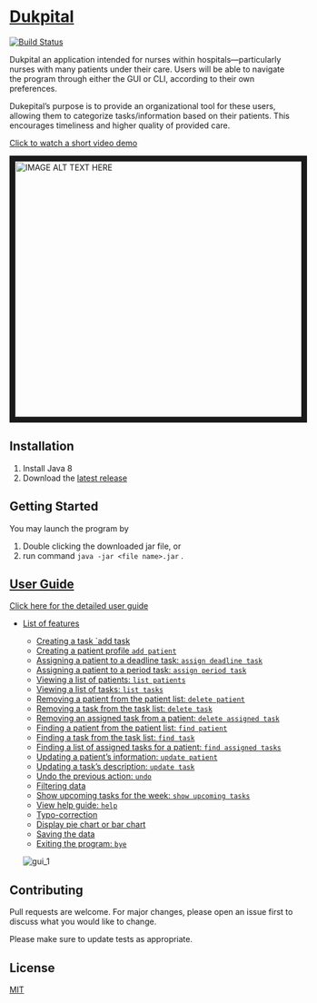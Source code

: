 # [Dukpital](https://youtu.be/GdsyMKeBYHg)

[![Build Status](https://travis-ci.org/AY1920S1-CS2113-T13-2/main.svg?branch=master)](https://travis-ci.org/AY1920S1-CS2113-T13-2/main)

Dukpital an application intended for nurses within hospitals—particularly nurses with many patients under their care. Users will be able to navigate the program through either the GUI or CLI, according to their own preferences.

Dukepital’s purpose is to provide an organizational tool for these users, allowing them to categorize tasks/information based on their patients. This encourages timeliness and higher quality of provided care.



[Click to watch a short video demo](https://youtu.be/GdsyMKeBYHg)

<a href="http://www.youtube.com/watch?feature=player_embedded&v=GdsyMKeBYHg
" target="_blank"><img src="http://img.youtube.com/vi/GdsyMKeBYHg/0.jpg" 
alt="IMAGE ALT TEXT HERE" width="600" height="450" border="10" /></a>

## Installation

1. Install Java 8
2. Download the [latest release](https://github.com/HUANGXUANKUN/dukpital/releases/download/v1.4/CS2113-T13-2.Dukepital.-v1.4.jar) 

## Getting Started

You may launch the program by

1. Double clicking the downloaded jar file, or 
2. run command `java -jar <file name>.jar` .

## [User Guide](userguide.md)

[Click here for the detailed user guide](userguide.md)

* [List of features](userguide.md#2-features)
  + [Creating a task `add task](userguide.md#creating-a-task--add-task-)
  + [Creating a patient profile `add patient`](userguide.md#creating-a-patient-profile--add-patient-)
  + [Assigning a patient to a deadline task: `assign deadline task`](userguide.md#assigning-a-patient-to-a-deadline-task---assign-deadline-task-)
  + [Assigning a patient to a period task: `assign period task`](userguide.md#assigning-a-patient-to-a-period-task---assign-period-task-)
  + [Viewing a list of patients: `list patients`](userguide.md#viewing-a-list-of-patients---list-patients-)
  + [Viewing a list of tasks: `list tasks`](userguide.md#viewing-a-list-of-tasks---list-tasks-)
  + [Removing a patient from the patient list: `delete patient`](userguide.md#removing-a-patient-from-the-patient-list---delete-patient-)
  + [Removing a task from the task list: `delete task`](userguide.md#removing-a-task-from-the-task-list---delete-task-)
  + [Removing an assigned task from a patient: `delete assigned task`](userguide.md#removing-an-assigned-task-from-a-patient---delete-assigned-task-)
  + [Finding a patient from the patient list: `find patient`](userguide.md#finding-a-patient-from-the-patient-list---find-patient-)
  + [Finding a task from the task list: `find task`](userguide.md#finding-a-task-from-the-task-list---find-task-)
  + [Finding a list of assigned tasks for a patient: `find assigned tasks`](userguide.md#finding-a-list-of-assigned-tasks-for-a-patient---find-assigned-tasks-)
  + [Updating a patient’s information: `update patient`](userguide.md#updating-a-patient-s-information---update-patient-)
  + [Updating a task’s description: `update task`](userguide.md#updating-a-task-s-description---update-task-)
  + [Undo the previous action: `undo`](userguide.md#undo-the-previous-action---undo-)
  + [Filtering data](userguide.md#filtering-data)
  + [Show upcoming tasks for the week: `show upcoming tasks`](userguide.md#show-upcoming-tasks-for-the-week---show-upcoming-tasks-)
  + [View help guide: `help`](userguide.md#view-help-guide---help-)
  + [Typo-correction](userguide.md#typo-correction)
  + [Display pie chart or bar chart](userguide.md#display-pie-chart-or-bar-chart)
  + [Saving the data](userguide.md#saving-the-data)
  + [Exiting the program: `bye`](userguide.md#exiting-the-program---bye-)
  
  ![gui_1](images/Ui.png)


## Contributing

Pull requests are welcome. For major changes, please open an issue first to discuss what you would like to change.

Please make sure to update tests as appropriate.

## License
[MIT](https://choosealicense.com/licenses/mit/)

